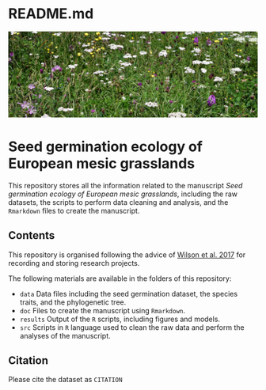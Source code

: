 README.md
================

![Hay meadow from the Cantabrian Mountains](meadow.JPG)

# Seed germination ecology of European mesic grasslands

This repository stores all the information related to the manuscript
*Seed germination ecology of European mesic grasslands*, including the
raw datasets, the scripts to perform data cleaning and analysis, and the
`Rmarkdown` files to create the manuscript.

## Contents

This repository is organised following the advice of [Wilson et
al. 2017](https://doi.org/10.1371/journal.pcbi.1005510) for recording
and storing research projects.

The following materials are available in the folders of this repository:

  - `data` Data files including the seed germination dataset, the
    species traits, and the phylogenetic tree.
  - `doc` Files to create the manuscript using `Rmarkdown`.
  - `results` Output of the `R` scripts, including figures and models.
  - `src` Scripts in `R` language used to clean the raw data and perform
    the analyses of the manuscript.

## Citation

Please cite the dataset as `CITATION`
